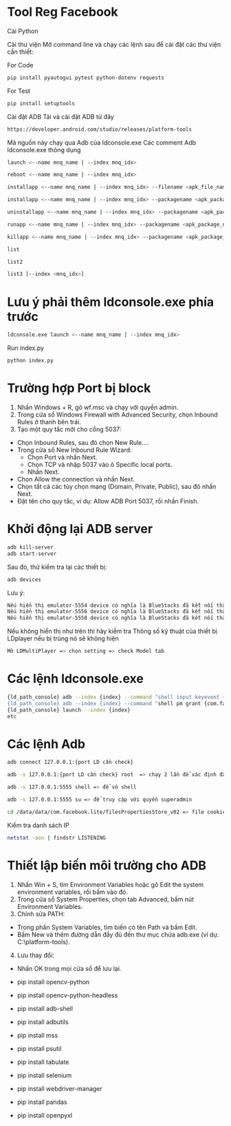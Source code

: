 # Tool Reg Facebook

Cài Python 

Cài thư viện
Mở command line và chạy các lệnh sau để cài đặt các thư viện cần thiết:

For Code
```sh
pip install pyautogui pytest python-dotenv requests
```
For Test
```sh
pip install setuptools
```

Cài đặt ADB
Tải và cài đặt ADB từ đây
```sh
https://developer.android.com/studio/releases/platform-tools
```
Mã nguồn này chạy qua Adb của ldconsole.exe
Các comment Adb ldconsole.exe thông dụng
```sh
launch <--name mnq_name | --index mnq_idx>

reboot <--name mnq_name | --index mnq_idx>

installapp <--name mnq_name | --index mnq_idx> --filename <apk_file_name>

installapp <--name mnq_name | --index mnq_idx> --packagename <apk_package_name>

uninstallapp <--name mnq_name | --index mnq_idx> --packagename <apk_package_name>

runapp <--name mnq_name | --index mnq_idx> --packagename <apk_package_name>

killapp <--name mnq_name | --index mnq_idx> --packagename <apk_package_name>

list

list2

list3 [--index <mnq_idx>]

```
# Lưu ý phải thêm ldconsole.exe phía trước 
```sh
ldconsole.exe launch <--name mnq_name | --index mnq_idx>
```


Run index.py
```sh
python index.py
```

# Trường hợp Port bị block
1. Nhấn Windows + R, gõ wf.msc và chạy với quyền admin.
2. Trong cửa sổ Windows Firewall with Advanced Security, chọn Inbound Rules ở thanh bên trái.
3. Tạo một quy tắc mới cho cổng 5037:
- Chọn Inbound Rules, sau đó chọn New Rule....
- Trong cửa sổ New Inbound Rule Wizard:
  - Chọn Port và nhấn Next.
  - Chọn TCP và nhập 5037 vào ô Specific local ports.
  - Nhấn Next.
- Chọn Allow the connection và nhấn Next.
- Chọn tất cả các tùy chọn mạng (Domain, Private, Public), sau đó nhấn Next.
- Đặt tên cho quy tắc, ví dụ: Allow ADB Port 5037, rồi nhấn Finish.

# Khởi động lại ADB server
```sh
adb kill-server
adb start-server
```
Sau đó, thử kiểm tra lại các thiết bị:
```sh
adb devices
```
Lưu ý:
```sh
Nếu hiển thị emulator-5554 device có nghĩa là BlueStacks đã kết nối thành công.
Nếu hiển thị emulator-5556 device có nghĩa là BlueStacks đã kết nối thành công.
Nếu hiển thị emulator-5558 device có nghĩa là BlueStacks đã kết nối thành công.
```
Nếu không hiển thị như trên thì hãy kiểm tra Thông số kỹ thuật của thiết bị LDplayer nếu bị trùng nó sẽ không hiện
```sh
Mở LDMultiPlayer => chọn setting => check Model tab
```
# Các lệnh ldconsole.exe
```sh
{ld_path_console} adb --index {index} --command "shell input keyevent {keycode}
{ld_path_console} adb --index {index} --command "shell pm grant {com.facebook.lite} {android.permission.READ_CONTACTS}
{ld_path_console} launch --index {index}
etc
```

# Các lệnh Adb
```sh
adb connect 127.0.0.1:{port LD cần check}

adb -s 127.0.0.1:{port LD cần check} root  => chạy 2 lần để xác định đã root hay chưa

adb -s 127.0.0.1:5555 shell => để vô shell

adb -s 127.0.0.1:5555 su => để truy cập với quyền superadmin

cd /data/data/com.facebook.lite/filesPropertiesStore_v02 => file cookie của facebook
```


Kiểm tra danh sách IP

```sh
netstat -aon | findstr LISTENING
```

# Thiết lập biến môi trường cho ADB

1. Nhấn Win + S, tìm Environment Variables hoặc gõ Edit the system environment variables, rồi bấm vào đó.
2. Trong cửa sổ System Properties, chọn tab Advanced, bấm nút Environment Variables.
3. Chỉnh sửa PATH:
- Trong phần System Variables, tìm biến có tên Path và bấm Edit.
- Bấm New và thêm đường dẫn đầy đủ đến thư mục chứa adb.exe (ví dụ: C:\platform-tools).
4. Lưu thay đổi:
- Nhấn OK trong mọi cửa sổ để lưu lại.

- pip install opencv-python
- pip install opencv-python-headless
- pip install adb-shell
- pip install adbutils
- pip install mss
- pip install psutil
- pip install tabulate
- pip install selenium
- pip install webdriver-manager
- pip install pandas
- pip install openpyxl
